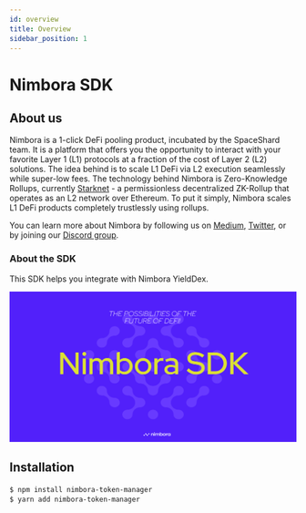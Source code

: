 ```yaml
---
id: overview
title: Overview
sidebar_position: 1
---
```


# Nimbora SDK

## About us

Nimbora is a 1-click DeFi pooling product, incubated by the SpaceShard team. It is a platform that offers you the opportunity to interact with your favorite Layer 1 (L1) protocols at a fraction of the cost of Layer 2 (L2) solutions. The idea behind is to scale L1 DeFi via L2 execution seamlessly while super-low fees. The technology behind Nimbora is Zero-Knowledge Rollups, currently [Starknet](/docs/concepts/overview#starknet) - a permissionless decentralized ZK-Rollup that operates as an L2 network over Ethereum.  To put it simply, Nimbora scales L1 DeFi products completely trustlessly using rollups. 

You can learn more about Nimbora by following us on [Medium](https://medium.com/@Nimbora), [Twitter](https://twitter.com/nimbora_io), or by joining our [Discord group](https://discord.gg/feJJnkmYzc).

### About the SDK

This SDK helps you integrate with Nimbora YieldDex.

![nimbora_sdk](/content/nimbora_sdk.png)

## Installation

```bash
$ npm install nimbora-token-manager
$ yarn add nimbora-token-manager
```